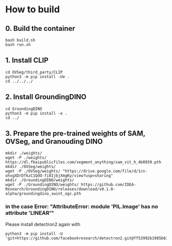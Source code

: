 # How to build

## 0. Build the container
```
bash build.sh
bash run.sh
```


## 1. Install CLIP
```
cd OVSeg/third_party/CLIP
python3 -m pip install -Ue .
cd ../../../
```
## 2. Install GroundingDINO
```
cd GroundingDINO
python3 -m pip install -e .
cd ../
```
## 3. Prepare the pre-trained weights of SAM, OVSeg, and Granouding DINO
```
mkdir ./weights/
wget -P ./weights/ https://dl.fbaipublicfiles.com/segment_anything/sam_vit_h_4b8939.pth
mkdir ./OVSeg/weights/
wget -P ./OVSeg/weights/ "https://drive.google.com/file/d/1cn-ohxgXDrDfkzC1QdO-fi8IjbjXmgKy/view?usp=sharing"
mkdir ./GroundingDINO/weights/
wget -P ./GroundingDINO/weights/ https://github.com/IDEA-Research/GroundingDINO/releases/download/v0.1.0-alpha/groundingdino_swint_ogc.pth
```

### in the case Error: "AttributeError: module 'PIL.Image' has no attribute 'LINEAR'"
Please install detectron2 again with
```
python3 -m pip install -U 'git+https://github.com/facebookresearch/detectron2.git@ff53992b1985b63bd3262b5a36167098e3dada02'
```